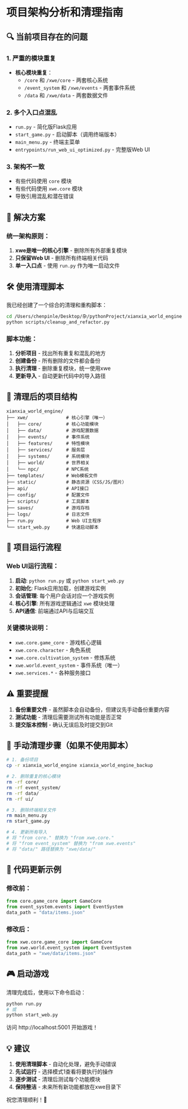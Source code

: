 # 项目架构分析和清理指南

## 🔍 当前项目存在的问题

### 1. **严重的模块重复**
- **核心模块重复**：
  - `/core` 和 `/xwe/core` - 两套核心系统
  - `/event_system` 和 `/xwe/events` - 两套事件系统
  - `/data` 和 `/xwe/data` - 两套数据文件

### 2. **多个入口点混乱**
- `run.py` - 简化版Flask应用
- `start_game.py` - 启动脚本（调用终端版本）
- `main_menu.py` - 终端主菜单
- `entrypoints/run_web_ui_optimized.py` - 完整版Web UI

### 3. **架构不一致**
- 有些代码使用 `core` 模块
- 有些代码使用 `xwe.core` 模块
- 导致引用混乱和潜在错误

## 🎯 解决方案

### 统一架构原则：
1. **xwe是唯一的核心引擎** - 删除所有外部重复模块
2. **只保留Web UI** - 删除所有终端相关代码
3. **单一入口点** - 使用 `run.py` 作为唯一启动文件

## 🛠️ 使用清理脚本

我已经创建了一个综合的清理和重构脚本：

```bash
cd /Users/chenpinle/Desktop/杂/pythonProject/xianxia_world_engine
python scripts/cleanup_and_refactor.py
```

### 脚本功能：
1. **分析项目** - 找出所有重复和混乱的地方
2. **创建备份** - 所有删除的文件都会备份
3. **执行清理** - 删除重复模块，统一使用xwe
4. **更新导入** - 自动更新代码中的导入路径

## 📁 清理后的项目结构

```
xianxia_world_engine/
├── xwe/              # 核心引擎（唯一）
│   ├── core/         # 核心功能模块
│   ├── data/         # 游戏配置数据
│   ├── events/       # 事件系统
│   ├── features/     # 特性模块
│   ├── services/     # 服务层
│   ├── systems/      # 系统模块
│   ├── world/        # 世界相关
│   └── npc/          # NPC系统
├── templates/        # Web模板文件
├── static/           # 静态资源（CSS/JS/图片）
├── api/              # API接口
├── config/           # 配置文件
├── scripts/          # 工具脚本
├── saves/            # 游戏存档
├── logs/             # 日志文件
├── run.py            # Web UI主程序
└── start_web.py      # 快速启动脚本
```

## 🚀 项目运行流程

### Web UI运行流程：
1. **启动**: `python run.py` 或 `python start_web.py`
2. **初始化**: Flask应用加载，创建游戏实例
3. **会话管理**: 每个用户会话对应一个游戏实例
4. **核心引擎**: 所有游戏逻辑通过 `xwe` 模块处理
5. **API通信**: 前端通过API与后端交互

### 关键模块说明：
- `xwe.core.game_core` - 游戏核心逻辑
- `xwe.core.character` - 角色系统
- `xwe.core.cultivation_system` - 修炼系统
- `xwe.world.event_system` - 事件系统（唯一）
- `xwe.services.*` - 各种服务接口

## ⚠️ 重要提醒

1. **备份重要文件** - 虽然脚本会自动备份，但建议先手动备份重要内容
2. **测试功能** - 清理后需要测试所有功能是否正常
3. **提交版本控制** - 确认无误后及时提交到Git

## 🔧 手动清理步骤（如果不使用脚本）

```bash
# 1. 备份项目
cp -r xianxia_world_engine xianxia_world_engine_backup

# 2. 删除重复的核心模块
rm -rf core/
rm -rf event_system/
rm -rf data/
rm -rf ui/

# 3. 删除终端相关文件
rm main_menu.py
rm start_game.py

# 4. 更新所有导入
# 将 "from core." 替换为 "from xwe.core."
# 将 "from event_system" 替换为 "from xwe.events"
# 将 "data/" 路径替换为 "xwe/data/"
```

## 📝 代码更新示例

### 修改前：
```python
from core.game_core import GameCore
from event_system.events import EventSystem
data_path = "data/items.json"
```

### 修改后：
```python
from xwe.core.game_core import GameCore
from xwe.world.event_system import EventSystem
data_path = "xwe/data/items.json"
```

## 🎮 启动游戏

清理完成后，使用以下命令启动：

```bash
python run.py
# 或
python start_web.py
```

访问 http://localhost:5001 开始游戏！

## 💡 建议

1. **使用清理脚本** - 自动化处理，避免手动错误
2. **先试运行** - 选择模式1查看将要执行的操作
3. **逐步测试** - 清理后测试每个功能模块
4. **保持整洁** - 未来所有新功能都放在xwe目录下

祝您清理顺利！🎉
